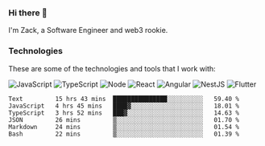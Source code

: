 ### Hi there 👋
I'm Zack, a Software Engineer and web3 rookie.

### Technologies
These are some of the technologies and tools that I work with:

![JavaScript](https://img.shields.io/badge/JavaScript-323330.svg?logo=javascript&logoColor=F7DF1E) 
![TypeScript](https://img.shields.io/badge/TypeScript-007ACC.svg?logo=typescript&logoColor=white) 
![Node](https://img.shields.io/badge/Node.js-43853D.svg?logo=node.js&logoColor=white)
![React](https://img.shields.io/badge/React-20232a.svg?logo=react&logoColor=61DAFB) 
![Angular](https://img.shields.io/badge/Angular-E23237.svg?logo=angularjs&logoColor=white)
![NestJS](https://img.shields.io/badge/NestJS-E0234E?logo=nestjs&logoColor=white)
![Flutter](https://img.shields.io/badge/Flutter-02569B.svg?logo=flutter&logoColor=white)

<!--START_SECTION:waka-->

```text
Text         15 hrs 43 mins  ███████████████░░░░░░░░░░   59.40 %
JavaScript   4 hrs 45 mins   ████▓░░░░░░░░░░░░░░░░░░░░   18.01 %
TypeScript   3 hrs 52 mins   ███▓░░░░░░░░░░░░░░░░░░░░░   14.63 %
JSON         26 mins         ▒░░░░░░░░░░░░░░░░░░░░░░░░   01.70 %
Markdown     24 mins         ▒░░░░░░░░░░░░░░░░░░░░░░░░   01.54 %
Bash         22 mins         ▒░░░░░░░░░░░░░░░░░░░░░░░░   01.39 %
```

<!--END_SECTION:waka-->
